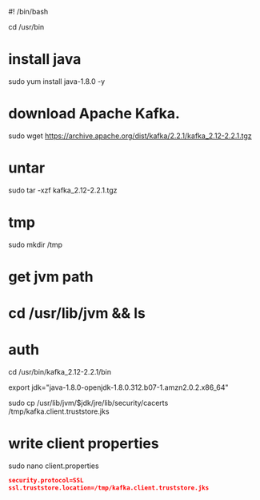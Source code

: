#! /bin/bash

cd /usr/bin

# install java
sudo yum install java-1.8.0 -y

# download Apache Kafka.
sudo wget https://archive.apache.org/dist/kafka/2.2.1/kafka_2.12-2.2.1.tgz

# untar
sudo tar -xzf kafka_2.12-2.2.1.tgz

# tmp
sudo  mkdir /tmp

# get jvm path
# cd /usr/lib/jvm && ls

# auth
cd /usr/bin/kafka_2.12-2.2.1/bin


export jdk="java-1.8.0-openjdk-1.8.0.312.b07-1.amzn2.0.2.x86_64"

sudo cp /usr/lib/jvm/$jdk/jre/lib/security/cacerts /tmp/kafka.client.truststore.jks

# write client properties
sudo nano client.properties

```json
security.protocol=SSL
ssl.truststore.location=/tmp/kafka.client.truststore.jks

```